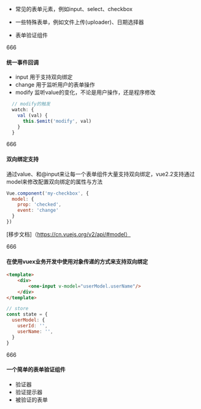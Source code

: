 
+ 常见的表单元素，例如input、select、checkbox

+ 一些特殊表单，例如文件上传(uploader)、日期选择器

+ 表单验证组件

666

#### 统一事件回调
- input 用于支持双向绑定
- change 用于监听用户的表单操作
- modify 监听value的变化，不论是用户操作，还是程序修改
```js
  // modify的触发
  watch: {
    val (val) {
      this.$emit('modify', val)
    }
  }
```

666

#### 双向绑定支持

通过value、和@input来让每一个表单组件大量支持双向绑定，vue2.2支持通过model来修改配置双向绑定的属性与方法

```js
Vue.component('my-checkbox', {
  model: {
    prop: 'checked',
    event: 'change'
  }
})
```
[移步文档]（https://cn.vuejs.org/v2/api/#model）

666

#### 在使用vuex业务开发中使用对象传递的方式来支持双向绑定

```html
<template>
    <div>
        <one-input v-model="userModel.userName"/>
    </div>
</template>
```

```js
// store
const state = {
  userModel: {
    userId: '',
    userName: '',
  }
}
```

666

#### 一个简单的表单验证组件

- 验证器
- 验证提示器
- 被验证的表单